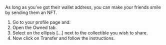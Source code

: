 As long as you’ve got their wallet address, you can make your friends smile by sending them an NFT.

1. Go to your profile page and:
2. Open the Owned tab.
3. Select on the ellipsis [...] next to the collectible you wish to share.
4. Now click on Transfer and follow the instructions.

